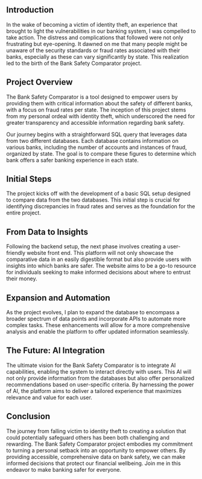 ## Introduction

In the wake of becoming a victim of identity theft, an experience that brought to light the vulnerabilities in our banking system, I was compelled to take action. The distress and complications that followed were not only frustrating but eye-opening. It dawned on me that many people might be unaware of the security standards or fraud rates associated with their banks, especially as these can vary significantly by state. This realization led to the birth of the Bank Safety Comparator project.

## Project Overview

The Bank Safety Comparator is a tool designed to empower users by providing them with critical information about the safety of different banks, with a focus on fraud rates per state. The inception of this project stems from my personal ordeal with identity theft, which underscored the need for greater transparency and accessible information regarding bank safety.

Our journey begins with a straightforward SQL query that leverages data from two different databases. Each database contains information on various banks, including the number of accounts and instances of fraud, organized by state. The goal is to compare these figures to determine which bank offers a safer banking experience in each state.

## Initial Steps

The project kicks off with the development of a basic SQL setup designed to compare data from the two databases. This initial step is crucial for identifying discrepancies in fraud rates and serves as the foundation for the entire project.

## From Data to Insights

Following the backend setup, the next phase involves creating a user-friendly website front end. This platform will not only showcase the comparative data in an easily digestible format but also provide users with insights into which banks are safer. The website aims to be a go-to resource for individuals seeking to make informed decisions about where to entrust their money.

## Expansion and Automation

As the project evolves, I plan to expand the database to encompass a broader spectrum of data points and incorporate APIs to automate more complex tasks. These enhancements will allow for a more comprehensive analysis and enable the platform to offer updated information seamlessly.

## The Future: AI Integration

The ultimate vision for the Bank Safety Comparator is to integrate AI capabilities, enabling the system to interact directly with users. This AI will not only provide information from the databases but also offer personalized recommendations based on user-specific criteria. By harnessing the power of AI, the platform aims to deliver a tailored experience that maximizes relevance and value for each user.

## Conclusion

The journey from falling victim to identity theft to creating a solution that could potentially safeguard others has been both challenging and rewarding. The Bank Safety Comparator project embodies my commitment to turning a personal setback into an opportunity to empower others. By providing accessible, comprehensive data on bank safety, we can make informed decisions that protect our financial wellbeing. Join me in this endeavor to make banking safer for everyone.

